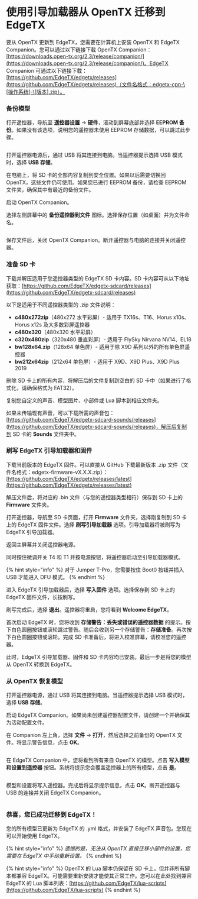 # 使用引导加载器从 OpenTX 迁移到 EdgeTX

要从 OpenTX 更新到 EdgeTX，您需要在计算机上安装 OpenTX 和 EdgeTX Companion。您可以通过以下链接下载 OpenTX Companion：[https://downloads.open-tx.org/2.3/release/companion/](https://downloads.open-tx.org/2.3/release/companion/)。EdgeTX Companion 可通过以下链接下载：[https://github.com/EdgeTX/edgetx/releases](https://github.com/EdgeTX/edgetx/releases)（文件名格式：edgetx-cpn-\[操作系统]-\[版本].zip）。

### 备份模型

打开遥控器，导航至 **遥控器设置** -> **硬件**，滚动到屏幕底部并选择 **EEPROM 备份**。如果没有该选项，说明您的遥控器未使用 EEPROM 存储数据，可以跳过此步骤。

<figure><img src="/.gitbook/assets/update14.png" alt=""><figcaption></figcaption></figure>

打开遥控器电源后，通过 USB 将其连接到电脑。当遥控器提示选择 USB 模式时，选择 **USB 存储**。

在电脑上，将 SD 卡的全部内容复制到安全位置。如果以后需要切换回 OpenTX，这些文件仍可使用。如果您已进行 EEPROM 备份，请检查 EEPROM 文件夹，确保其中有最近的备份文件。

启动 OpenTX Companion。

选择左侧屏幕中的 **备份遥控器到文件** 图标。选择保存位置（如桌面）并为文件命名。

<figure><img src="/.gitbook/assets/update1.png" alt=""><figcaption></figcaption></figure>

保存文件后，关闭 OpenTX Companion。断开遥控器与电脑的连接并关闭遥控器。

### 准备 SD 卡

下载并解压适用于您遥控器类型的 EdgeTX SD 卡内容。SD 卡内容可从以下地址获取：[https://github.com/EdgeTX/edgetx-sdcard/releases](https://github.com/EdgeTX/edgetx-sdcard/releases)

以下是适用于不同遥控器类型的 .zip 文件说明：

- **c480x272zip**（480x272 水平彩屏）- 适用于 TX16s、T16、Horus x10s、Horus x12s 及大多数彩屏遥控器
- **c480x320**（480x320 水平彩屏）
- **c320x480zip**（320x480 垂直彩屏）- 适用于 FlySky Nirvana NV14、EL18
- **bw128x64.zip**（128x64 单色屏）- 适用于除 X9D 系列以外的所有单色屏遥控器
- **bw212x64zip**（212x64 单色屏）- 适用于 X9D、X9D Plus、X9D Plus 2019

删除 SD 卡上的所有内容，将解压后的文件复制到空白的 SD 卡中（如果进行了格式化，请确保格式为 FAT32）。

复制您自定义的声音、模型图片、小部件或 Lua 脚本到相应文件夹。

如果未传输现有声音，可以下载所需的声音包：[https://github.com/EdgeTX/edgetx-sdcard-sounds/releases](https://github.com/EdgeTX/edgetx-sdcard-sounds/releases)，解压后复制到 SD 卡的 **Sounds** 文件夹中。

### 刷写 EdgeTX 引导加载器和固件

下载当前版本的 EdgeTX 固件。可以直接从 GitHub 下载最新版本 .zip 文件（文件名格式：edgetx-firmware-vX.X.X.zip）：[https://github.com/EdgeTX/edgetx/releases/latest](https://github.com/EdgeTX/edgetx/releases/latest)

解压文件后，将对应的 .bin 文件（与您的遥控器类型相符）保存到 SD 卡上的 **Firmware** 文件夹。

打开遥控器，导航至 SD 卡页面，打开 **Firmware** 文件夹，选择刚复制到 SD 卡上的 EdgeTX 固件文件。选择 **刷写引导加载器** 选项。引导加载器将被刷写为 EdgeTX 引导加载器。

返回主屏幕并关闭遥控器电源。

同时按住微调开关 T4 和 T1 并按电源按钮，将遥控器启动至引导加载器模式。

{% hint style="info" %}
对于 Jumper T-Pro，您需要按住 Boot0 按钮并插入 USB 才能进入 DFU 模式。
{% endhint %}

进入 EdgeTX 引导加载器后，选择 **写入固件** 选项。选择保存到 SD 卡上的 EdgeTX 固件文件，长按刷写。

刷写完成后，选择 **退出**。遥控器将重启，您将看到 **Welcome EdgeTX**。

首次启动 EdgeTX 时，您将收到 **存储警告：丢失或错误的遥控器数据** 的提示。按下白色圆圈按钮或滚轮跳过警告。随后会收到另一个存储警告：**存储准备**。再次按下白色圆圈按钮或滚轮。完成 SD 卡准备后，将进入校准屏幕，请校准您的遥控器。

此时，EdgeTX 引导加载器、固件和 SD 卡内容均已安装。最后一步是将您的模型从 OpenTX 转换到 EdgeTX。

### 从 OpenTX 恢复模型

打开遥控器电源，通过 USB 将其连接到电脑。当遥控器提示选择 USB 模式时，选择 **USB 存储**。

启动 EdgeTX Companion。如果尚未创建遥控器配置文件，请创建一个并确保其为活动配置文件。

在 Companion 左上角，选择 **文件** -> **打开**，然后选择之前备份的 OpenTX 文件。将显示警告信息，点击 **OK**。

<figure><img src="/.gitbook/assets/update11.png" alt=""><figcaption></figcaption></figure>

在 EdgeTX Companion 中，您将看到所有来自 OpenTX 的模型。点击 **写入模型和设置到遥控器** 按钮。系统将提示您会覆盖遥控器上的所有模型，点击 **是**。

<figure><img src="/.gitbook/assets/update12.png" alt=""><figcaption></figcaption></figure>

模型和设置将写入遥控器。完成后将显示提示信息，点击 **OK**。断开遥控器与 USB 的连接并关闭 EdgeTX Companion。

<figure><img src="/.gitbook/assets/update13.png" alt=""><figcaption></figcaption></figure>

### 恭喜，您已成功迁移到 EdgeTX！

您的所有模型已更新为 EdgeTX 的 .yml 格式，并安装了 EdgeTX 声音包。您现在可以开始使用 EdgeTX。

{% hint style="info" %}
_遗憾的是，无法从 OpenTX 直接迁移小部件的设置，您需要在 EdgeTX 中手动重新设置。_
{% endhint %}

{% hint style="info" %}
OpenTX 的 Lua 脚本仍保留在 SD 卡上，但并非所有脚本都兼容 EdgeTX。可能需要重新安装才能使其正常工作。您可以在此处找到兼容 EdgeTX 的 Lua 脚本列表：[https://github.com/EdgeTX/lua-scripts](https://github.com/EdgeTX/lua-scripts)
{% endhint %}
